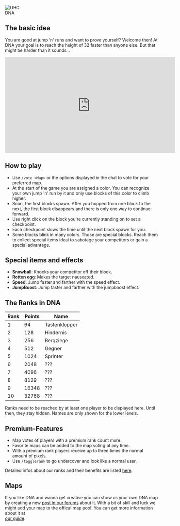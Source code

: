 <div class="banner-wrapper">
    <img alt="UHC" src="../img/DNA.png">
    <div class="banner-text">DNA</div>
</div>

## The basic idea
You are good at jump 'n' runs and want to prove yourself? Welcome then! At DNA your goal is to reach the height of 32 faster than anyone else. But that might be harder than it sounds...

<iframe width="560" height="315" src="https://www.youtube.com/embed/0xjnQXqb7-A" frameborder="0" allowfullscreen></iframe>

<p></p>

## How to play
- Use `/vote <Map>` or the options displayed in the chat to vote for your preferred map. 
- At the start of the game you are assigned a color. You can recognize your own jump 'n' run by it and only use blocks of this color to climb higher.
- Soon, the first blocks spawn. After you hopped from one block to the next, the first block disappears and there is only one way to continue: forward.
- Use right click on the block you're currently standing on to set a checkpoint.
- Each checkpoint slows the time until the next block spawn for you.
- Some blocks blink in many colors. Those are special blocks. Reach them to collect special items ideal to sabotage your competitors or gain a special advantage.

## Special items and effects

- **Snowball**: Knocks your competitor off their block.
- **Rotten egg**: Makes the target nauseated.
- **Speed**: Jump faster and farther with the speed effect.
- **JumpBoost**: Jump faster and farther with the jumpboost effect.

## The Ranks in DNA

| Rank | Points | Name |
| ------ | ------ | ------ |
| 1 | 64 | Tastenklopper |
| 2 | 128 | Hindernis |
| 3 | 256 | Bergziege |
| 4 | 512 | Gegner |
| 5 | 1024 | Sprinter |
| 6 | 2048 | ??? |
| 7 | 4096 | ??? |
| 8 | 8129 | ??? |
| 9 | 16348 | ??? |
| 10 | 32768 | ??? |

Ranks need to be reached by at least one player to be displayed here. Until then, they stay hidden. Names are only shown for the lower levels.

## Premium-Features

- Map votes of players with a premium rank count more.
- Favorite maps can be added to the map voting at any time.
- With a premium rank players receive up to three times the normal amount of pixels.
- Use `/togglerank` to go undercover and look like a normal user.

Detailed infos about our ranks and their benefits are listed [here](/ranks/premium/).

## Maps 
If you like DNA and wanna get creative you can show us your own DNA map by creating a new <a href="https://forum.timolia.de/forums/map-einsendungen.61/" target="_blank">post in our forums</a> about it. With a bit of skill and luck we might add your map to the offical map pool! You can get more information about it at  
<a href="https://forum.timolia.de/threads/wie-sende-ich-eine-map-ein.21267/" target="_blank">our guide</a>.
